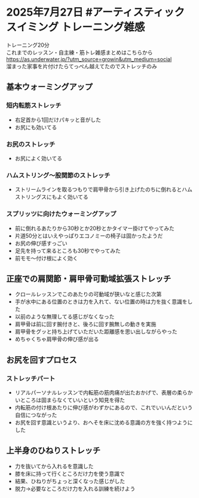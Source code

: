 # 2025年7月27日 #アーティスティックスイミング トレーニング雑感
トレーニング20分  
これまでのレッスン・自主練・筋トレ雑感まとめはこちらから  
https://as.underwater.jp/?utm_source=growin&utm_medium=social  
溜まった家事を片付けたらてっぺん越えてたのでストレッチのみ  
## 基本ウォーミングアップ
### 短内転筋ストレッチ
- 右足首から1回だけパキッと音がした
- お尻にも効いてる
### お尻のストレッチ
- お尻によく効いてる
### ハムストリング～股関節のストレッチ
- ストリームラインを取るつもりで肩甲骨から引き上げたのちに倒れるとハムストリングスにもよく効いてる
### スプリッツに向けたウォーミングアップ
- 前に倒れるあたりから30秒とか20秒とかタイマー掛けてやってみた
- 片道50分とはいえやっぱりエコノミーの椅子は固かったようだ
- お尻の伸び感すっごい
- 足先を持って来るところも30秒でやってみた
- 前モモ～付け根によく効く
## 正座での肩関節・肩甲骨可動域拡張ストレッチ
- クロールレッスンでこのあたりの可動域が狭いなと感じた次第
- 手が水中にある位置のときは力を入れて、ない位置の時は力を抜く意識をした
- 以前のような無理してる感じがなくなった
- 肩甲骨は前に回す腕付きと、後ろに回す腕無しの動きを実施
- 肩甲骨をグッと持ち上げていただいた距離感を思い出しながらやった
- めちゃくちゃ肩甲骨の伸び感が出る
## お尻を回すプロセス
### ストレッチパート
- リアルパーソナルレッスンで内転筋の筋肉痛が出たおかげで、表層の柔らかいところは固まらなくていいという知見を得た
- 内転筋の付け根あたりに伸び感がわずかにあるので、これでいいんだという自信につながった
- お尻を回す意識というより、おへそを床に沈める意識の方を強く持つようにした
## 上半身のひねりストレッチ
- 力を抜いてから入れるを意識した
- 膝を床に持って行くところだけ力を使う意識で
- 結果、ひねりがちょっと深くなった感じがした
- 脱力→必要なところだけ力を入れる訓練を続けよう